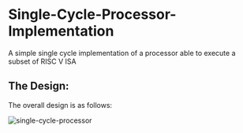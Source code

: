 # Single-Cycle-Processor-Implementation
A simple single cycle implementation of a processor able to execute a subset of RISC V ISA

## The Design:

The overall design is as follows:<br>

![single-cycle-processor](https://github.com/PratikSangh/Single-Cycle-Processor-Implementation/blob/master/RTL%20Diagrams/Block%20Diagram.jpg)
